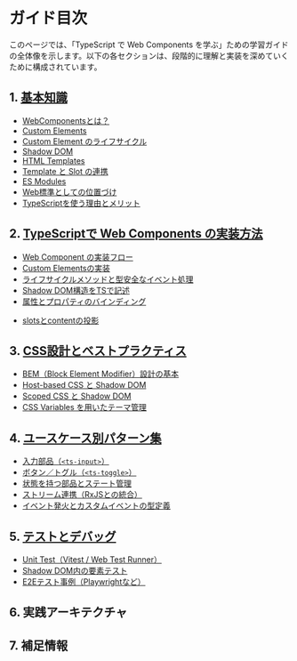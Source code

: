 # ガイド目次

このページでは、「TypeScript で Web Components を学ぶ」ための学習ガイドの全体像を示します。以下の各セクションは、段階的に理解と実装を深めていくために構成されています。


## 1. [基本知識](./concepts/)

- [WebComponentsとは？](./concepts/webcomponents-overview)
- [Custom Elements](./concepts/custom-elements)
- [Custom Element のライフサイクル](./concepts/custom-element-lifecycle) 
- [Shadow DOM](./concepts/shadow-dom)
- [HTML Templates](./concepts/html-templates)
- [Template と Slot の連携](./concepts/template-slot-integration)
- [ES Modules](./concepts/es-modules)
- [Web標準としての位置づけ](./concepts/standards-position)
- [TypeScriptを使う理由とメリット](./concepts/why-typescript)


## 2. [TypeScriptで Web Components の実装方法](./typescript)

- [Web Component の実装フロー](./typescript/webcomponent-implementation-flow)
- [Custom Elementsの実装](./typescript/custom-element-implementation)
- [ライフサイクルメソッドと型安全なイベント処理](./typescript/lifecycle-and-events)
- [Shadow DOM構造をTSで記述](./typescript/shadow-dom-in-ts)
- [属性とプロパティのバインディング](./typescript/attribute-property-binding)
<!-- - [props/attributesのバインディングと型変換](./typescript/props-and-attributes) -->
- [slotsとcontentの投影](./typescript/slots-and-projection)


## 3. [CSS設計とベストプラクティス](./css/)
- [BEM（Block Element Modifier）設計の基本](./css/bem-overview)
- [Host-based CSS と Shadow DOM](./css/host-based-css-shadow-dom)
- [Scoped CSS と Shadow DOM](./css/scoped-css-shadow-dom)
- [CSS Variables を用いたテーマ管理](./css/css-variables-theming)


## 4. [ユースケース別パターン集](./patterns/)

- [入力部品（`<ts-input>`）](./patterns/ts-input)
- [ボタン／トグル（`<ts-toggle>`）](./patterns/ts-toggle)
- [状態を持つ部品とステート管理](./patterns/stateful-components)
- [ストリーム連携（RxJSとの統合）](./patterns/rxjs-integration)
- [イベント発火とカスタムイベントの型定義](./patterns/custom-events)


## 5. [テストとデバッグ](./testing/)

- [Unit Test（Vitest / Web Test Runner）](./testing/unit-testing)
- [Shadow DOM内の要素テスト](./testing/shadow-dom-testing)
- [E2Eテスト事例（Playwrightなど）](./testing/e2e-testing)


## 6. 実践アーキテクチャ

<!-- - [PWAとの連携（Service Worker含む）](./architecture/pwa-integration)
- [State管理（VanillaJS or RxJS）](./architecture/state-management)
- [Storybookによるドキュメント化](./architecture/storybook-docs)
- [デザインとの共存（SCSS / CSS-in-JS）](./architecture/css-strategy)
- [Atomic Design と Web Components の統合](./architecture/atomic-design-with-webcomponents) -->


## 7. 補足情報

<!-- - [Litなどのライブラリとの比較](./extras/lit-vs-native)
- [他のframeworkとの共存](./extras/framework-integration)
- [ポータビリティとWeb標準主義](./extras/portability-and-standards)
- [TSでの属性→プロパティ型変換Tips](./extras/ts-attribute-tips) -->